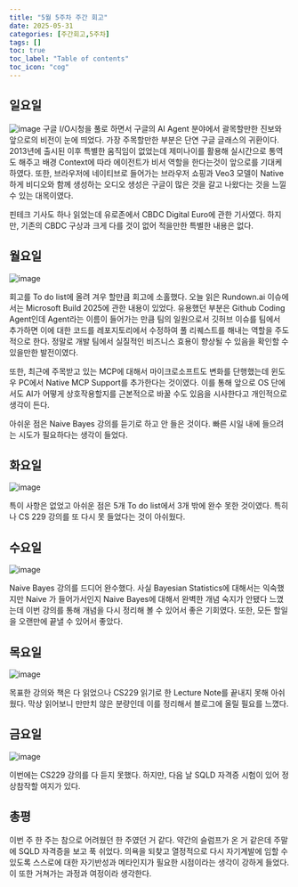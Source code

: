 ```yaml
---
title: "5월 5주차 주간 회고"
date: 2025-05-31
categories: [주간회고,5주차]
tags: []
toc: true
toc_label: "Table of contents"
toc_icon: "cog"
---
```


## 일요일
![image](https://github.com/user-attachments/assets/57d490ec-997c-4d3c-9f7f-e00c8b01768a)
구글 I/O시청을 풀로 하면서 구글의 AI Agent 분야에서 괄목할만한 진보와 앞으로의 비전이 눈에 띄었다. 가장 주목할만한 부분은 단연 구글 글래스의 귀환이다. 2013년에 출시된 이후 특별한 움직임이 없었는데 제미나이를 활용해 실시간으로 통역도 해주고 배경 Context에 따라 에이전트가 비서 역할을 한다는것이 앞으로를 기대케 하였다. 또한, 브라우저에 네이티브로 들어가는 브라우저 쇼핑과 Veo3 모델이 Native하게 비디오와 함께 생성하는 오디오 생성은 구글이 많은 것을 갈고 나왔다는 것을 느낄 수 있는 대목이였다. 

핀테크 기사도 하나 읽었는데 유로존에서 CBDC Digital Euro에 관한 기사였다. 하지만, 기존의 CBDC 구상과 크게 다를 것이 없어 적을만한 특별한 내용은 없다.

## 월요일
![image](https://github.com/user-attachments/assets/f5e0eff4-80c4-4330-a08a-9c0dbc3ee486)

회고를 To do list에 올려 겨우 할만큼 회고에 소홀했다. 오늘 읽은 Rundown.ai 이슈에서는 Microsoft Build 2025에 관한 내용이 있었다. 유용했던 부분은 Github Coding Agent인데 Agent라는 이름이 들어가는 만큼 팀의 일원으로서 깃허브 이슈를 팀에서 추가하면 이에 대한 코드를 레포지토리에서 수정하여 풀 리퀘스트를 해내는 역할을 주도적으로 한다. 정말로 개발 팀에서 실질적인 비즈니스 효용이 향상될 수 있음을 확인할 수 있을만한 발전이였다. 

또한, 최근에 주목받고 있는 MCP에 대해서 마이크로소프트도 변화를 단행했는데 윈도우 PC에서 Native MCP Support를 추가한다는 것이였다. 이를 통해 앞으로 OS 단에서도 AI가 어떻게 상호작용할지를 근본적으로 바꿀 수도 있음을 시사한다고 개인적으로 생각이 든다. 

아쉬운 점은 Naive Bayes 강의를 듣기로 하고 안 들은 것이다. 빠른 시일 내에 들으려는 시도가 필요하다는 생각이 들었다. 

## 화요일
![image](https://github.com/user-attachments/assets/ea3f0d73-f11e-42cf-a509-96df277a9833)

특이 사항은 없었고 아쉬운 점은 5개 To do list에서 3개 밖에 완수 못한 것이였다. 특히나 CS 229 강의를 또 다시 못 들었다는 것이 아쉬웠다.

## 수요일
![image](https://github.com/user-attachments/assets/fde66471-5c63-462d-91a7-9f3464abcff3)

Naive Bayes 강의를 드디어 완수했다. 사실 Bayesian Statistics에 대해서는 익숙했지만 Naive 가 들어가서인지 Naive Bayes에 대해서 완벽한 개념 숙지가 안됐다 느꼈는데 이번 강의를 통해 개념을 다시 정리해 볼 수 있어서 좋은 기회였다. 또한, 모든 할일을 오랜만에 끝낼 수 있어서 좋았다.
## 목요일
![image](https://github.com/user-attachments/assets/ed34ec46-93b7-4727-a7fe-752637e3600b)

목표한 강의와 책은 다 읽었으나 CS229 읽기로 한 Lecture Note를 끝내지 못해 아쉬웠다. 막상 읽어보니 만만치 않은 분량인데 이를 정리해서 블로그에 올릴 필요를 느꼈다. 

## 금요일
![image](https://github.com/user-attachments/assets/50c5e05c-21a6-4306-899a-960043095edb)

이번에는 CS229 강의를 다 듣지 못했다. 하지만, 다음 날 SQLD 자격증 시험이 있어 정상참작할 여지가 있다.

## 총평

이번 주 한 주는 참으로 어려웠던 한 주였던 거 같다. 약간의 슬럼프가 온 거 같은데 주말에 SQLD 자격증을 보고 푹 쉬었다. 의욕을 되찾고 열정적으로 다시 자기계발에 임할 수 있도록 스스로에 대한 자기반성과 메타인지가 필요한 시점이라는 생각이 강하게 들었다. 이 또한 거쳐가는 과정과 여정이라 생각한다.
